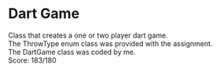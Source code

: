 # Dart Game
Class that creates a one or two player dart game.
<br>The ThrowType enum class was provided with the assignment.
<br>The DartGame class was coded by me.
<br>Score: 183/180
